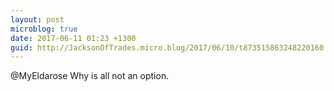 ```yaml
---
layout: post
microblog: true
date: 2017-06-11 01:23 +1300
guid: http://JacksonOfTrades.micro.blog/2017/06/10/t873515863248220160.html
---
```

@MyEldarose Why is all not an option.
